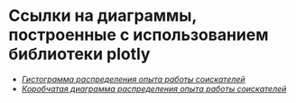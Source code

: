 # Ссылки на диаграммы, построенные с использованием библиотеки plotly

+ [*Гистограмма распределения опыта работы соискателей*](Diagrams/experience_hist.html)
+ [*Коробчатая диаграмма распределения опыта работы соискателей*](Diagrams/experience_hist.html)